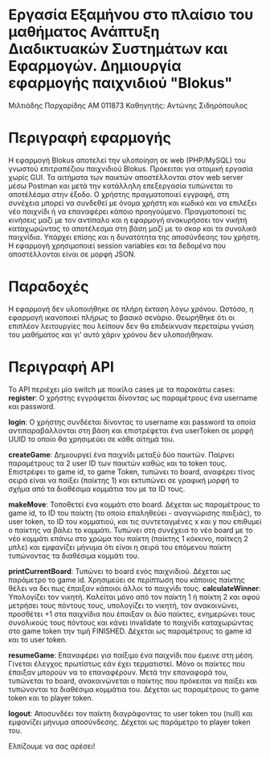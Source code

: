 # Εργασία Εξαμήνου στο πλαίσιο του μαθήματος Ανάπτυξη Διαδικτυακών Συστημάτων και Εφαρμογών. Δημιουργία εφαρμογής παιχνιδιού "Blokus"
Μιλτιάδης Παρχαρίδης ΑΜ 011873
Καθηγητής: Αντώνης Σιδηρόπουλος


# Περιγραφή εφαρμογής
Η εφαρμογή Blokus αποτελεί την υλοποίηση σε web (PHP/MySQL) του γνωστού επιτραπέζιου παιχνιδιού Blokus. Πρόκειται για ατομική εργασία χωρίς GUI. Τα αιτήματα των παικτών αποστέλλονται στον web server μέσω Postman και μετά την κατάλληλη επεξεργασία τυπώνεται το αποτέλέσμα στην έξοδο.
Ο χρήστης πραγματοποιεί εγγραφή, στη συνέχεια μπορεί να συνδεθεί με όνομα χρήστη και κωδικό και να επιλέξει νέο παιχνίδι ή να επαναφέρει κάποιο προηγούμενο. Πραγματοποιεί τις κινήσεις μαζί με τον αντίπαλο και η εφαρμογή ανακυρήσσει τον νικήτή καταχωρώντας το αποτέλεσμα στη βάση μαζί με το σκορ και τα συνολικά παιχνίδια.
Υπάρχει επίσης και η δυνατότητα της αποσύνδεσης του χρήστη. Η εφαρμογή χρησιμοποιεί session variables και τα δεδομένα που αποστέλλονται είναι σε μορφή JSON.

# Παραδοχές
Η εφαρμογή δεν υλοποιήθηκε σε πλήρη έκταση λόγω χρόνου. Ωστόσο, η εφαρμογή ικανοποιεί πλήρως το βασικό σενάριο. Θεωρήθηκε ότι οι επιπλέον λειτουργίες που λείπουν δεν θα επιδείκνυαν περεταίρω γνώση του μαθήματος και γι’ αυτό χάριν χρόνου δεν υλοποιήθηκαν.

# Περιγραφή API
 Το API περιέχει μία switch με ποικίλα cases με τα παρακάτω cases:
 **register**: Ο χρήστης εγγράφεται δίνοντας ως παραμέτρους ένα username και password.
 
 **login**: Ο χρήστης συνδέεται δίνοντας το username και password τα οποία αντιπαραβάλλονται στη βάση και επιστρέφεται ένα userToken σε μορφή UUID το οποίο θα χρησιμεύει σε κάθε αίτημά του.
 
 **createGame**: Δημιουργεί ένα παιχνίδι μεταξύ δύο παικτών. Παίρνει παραμέτρους τα 2 user ID των παικτών καθώς και τα token τους. Επιστρέφει το game id, το game Token, τυπώνει το board, αναφέρει τίνος σειρά είναι να παίξει (παίκτης 1) και εκτυπώνει σε γραφική μορφή το σχήμα από τα διαθέσιμα κομμάτια του με τα ID τους.
 
 **makeMove**: Τοποθετεί ένα κομμάτι στο board. Δέχεται ως παραμέτρους το game id, το ID του παίκτη (το οποίο επαληθεύει - αναγνώρισης παιξιάς), το user token, το ID του κομματιού, και τις συντεταγμένες x και y που επιθυμεί ο παίκτης να βάλει το κομμάτι. Τυπώνει στη συνέχεια το νέο board με το νέο κομμάτι επάνω στο χρώμα του παίκτη (παίκτης 1 κόκκινο, παίτκςη 2 μπλε) και εμφανίζει μήνυμα ότι είναι η σειρά του επόμενου παίκτη τυπώνοντας τα διαθέσιμα κομμάτι του.
 
**printCurrentBoard**: Τυπώνει το board ενός παιχνιδιού. Δέχεται ως παράμετρο το game id. Χρησιμεύει σε περίπτωση που κάποιος παίκτης θέλει να δει πως έπαιξαν κάποιοι άλλοι το παιχνίδι τους.
**calculateWinner**: Υπολογίζει τον νικητή. Καλείται μόνο από τον παίκτη 1 ή παίκτη 2 και αφού μετρήσει τους πόντους τους, υπολογίζει το νικητή, τον ανακοινώνει, προσθέτει +1 στα παιχνίδια που έπαιξαν οι δύο παίκτες, ενημερώνει τους συνολικούς τους πόντους και κάνει invalidate το παιχνίδι καταχωρώντας στο game token την τιμή FINISHED. Δέχεται ως παραμέτρους το game id και το user token. 

**resumeGame**: Επαναφέρει για παίξιμο ένα παιχνίδι που έμεινε στη μέση. Γίνεται έλεγχος πρωτίστως εάν έχει τερματιστεί. Μόνο οι παίκτες που έπαιξαν μπορούν να το επαναφέρουν. Μετά την επαναφορά του, τυπώνεται το board, ανακοινώνεται ο παίκτης που πρόκειται να παίξει και τυπώνονται τα διαθέσιμα κομμάτια του. Δέχεται ως παραμέτρους το game token και το player token.

**logout**: Αποσυνδέει τον παίκτη διαγράφοντας το user token του (null) και εμφανίζει μήνυμα αποσύνδεσης. Δέχεται ως παράμετρο το player token του.

Ελπίζουμε να σας αρέσει!
